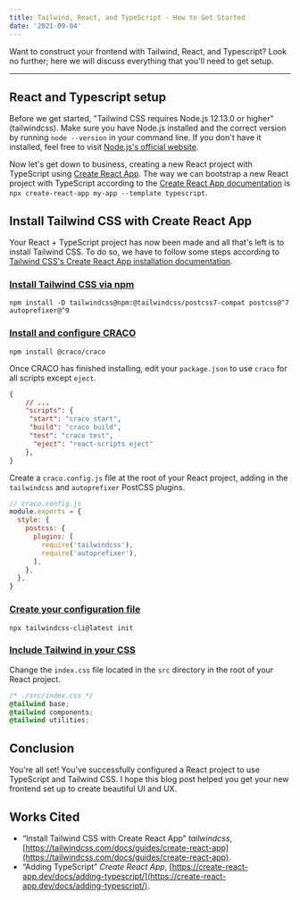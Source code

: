 ```yaml
---
title: Tailwind, React, and TypeScript - How to Get Started
date: '2021-09-04'
---
```


Want to construct your frontend with Tailwind, React, and Typescript? Look no further; here we will discuss everything that you'll need to get setup.

---

## React and Typescript setup
Before we get started, "Tailwind CSS requires Node.js 12.13.0 or higher" (tailwindcss). Make sure you have Node.js installed and the correct version by running `node --version` in your command line. If you don't have it installed, feel free to visit [Node.js's official website](https://nodejs.org/en/).

Now let's get down to business, creating a new React project with TypeScript using [Create React App](https://create-react-app.dev/). The way we can bootstrap a new React project with TypeScript according to the [Create React App documentation](https://create-react-app.dev/docs/adding-typescript/) is `npx create-react-app my-app --template typescript`.

## Install Tailwind CSS with Create React App
Your React + TypeScript project has now been made and all that's left is to install Tailwind CSS. To do so, we have to follow some steps according to [Tailwind CSS's Create React App installation documentation](https://tailwindcss.com/docs/guides/create-react-app).

### [Install Tailwind CSS via npm](https://tailwindcss.com/docs/guides/create-react-app#install-and-configure-craco)

`npm install -D tailwindcss@npm:@tailwindcss/postcss7-compat postcss@^7 autoprefixer@^9`

### [Install and configure CRACO](https://tailwindcss.com/docs/guides/create-react-app#install-and-configure-craco)

`npm install @craco/craco`

Once CRACO has finished installing, edit your `package.json` to use `craco` for all scripts except `eject`.
```json
{
    // ...
    "scripts": {
     "start": "craco start",
     "build": "craco build",
     "test": "craco test",
      "eject": "react-scripts eject"
    },
}
```
Create a `craco.config.js` file at the root of your React project, adding in the `tailwindcss` and `autoprefixer` PostCSS plugins.
```js
// craco.config.js
module.exports = {
  style: {
    postcss: {
      plugins: [
        require('tailwindcss'),
        require('autoprefixer'),
      ],
    },
  },
}
```
### [Create your configuration file](https://tailwindcss.com/docs/guides/create-react-app#create-your-configuration-file)

`npx tailwindcss-cli@latest init`

### [Include Tailwind in your CSS](https://tailwindcss.com/docs/guides/create-react-app#include-tailwind-in-your-css)

Change the `index.css` file located in the `src` directory in the root of your React project.
```css
/* ./src/index.css */
@tailwind base;
@tailwind components;
@tailwind utilities;
```

## Conclusion
You're all set! You've successfully configured a React project to use TypeScript and Tailwind CSS. I hope this blog post helped you get your new frontend set up to create beautiful UI and UX.

## Works Cited
- “Install Tailwind CSS with Create React App” *tailwindcss*, [https://tailwindcss.com/docs/guides/create-react-app](https://tailwindcss.com/docs/guides/create-react-app).
- “Adding TypeScript” *Create React App*, [https://create-react-app.dev/docs/adding-typescript/](https://create-react-app.dev/docs/adding-typescript/).